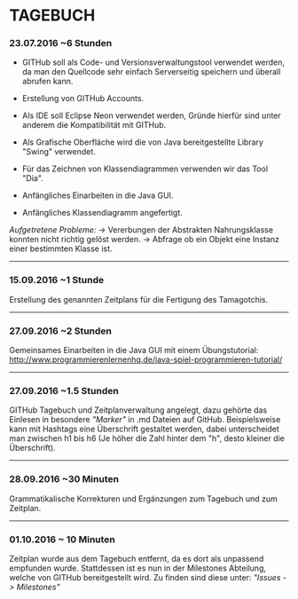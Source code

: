 # TAGEBUCH

### 23.07.2016  ~6 Stunden

- GITHub soll als Code- und Versionsverwaltungstool verwendet werden, da man den Quellcode sehr einfach Serverseitig speichern und überall abrufen kann. 

- Erstellung von GITHub Accounts.

- Als IDE soll Eclipse Neon verwendet werden, Gründe hierfür sind unter anderem die Kompatibilität mit GITHub.

- Als Grafische Oberfläche wird die von Java bereitgestellte Library "Swing" verwendet. 

- Für das Zeichnen von Klassendiagrammen verwenden wir das Tool "Dia".

- Anfängliches Einarbeiten in die Java GUI.

- Anfängliches Klassendiagramm angefertigt.

  
_Aufgetretene Probleme:_
-> Vererbungen der Abstrakten Nahrungsklasse konnten nicht richtig gelöst werden.
-> Abfrage ob ein Objekt eine Instanz einer bestimmten Klasse ist.

----------------

### 15.09.2016 ~1 Stunde

 Erstellung des genannten Zeitplans für die Fertigung des Tamagotchis.

----------------

### 27.09.2016 ~2 Stunden

Gemeinsames Einarbeiten in die Java GUI mit einem Übungstutorial: http://www.programmierenlernenhq.de/java-spiel-programmieren-tutorial/

---------------

### 27.09.2016 ~1.5 Stunden

GITHub Tagebuch und Zeitplanverwaltung angelegt, dazu gehörte das Einlesen in besondere _"Marker"_ in .md Dateien auf GitHub.
Beispielsweise kann mit Hashtags eine Überschrift gestaltet werden, dabei unterscheidet man zwischen h1 bis h6 (Je höher die Zahl hinter dem "h", desto kleiner die Überschrift).

-----------------

### 28.09.2016 ~30 Minuten

Grammatikalische Korrekturen und Ergänzungen zum Tagebuch und zum Zeitplan.

--------------------

### 01.10.2016 ~ 10 Minuten

Zeitplan wurde aus dem Tagebuch entfernt, da es dort als unpassend empfunden wurde. Stattdessen ist es nun in der Milestones Abteilung, welche von GITHub bereitgestellt wird. Zu finden sind diese unter: _"Issues -> Milestones"_
